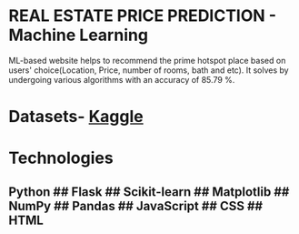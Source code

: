 # REAL ESTATE PRICE PREDICTION - Machine Learning

ML-based website helps to recommend the prime hotspot place  based on users' choice(Location, Price, number of rooms, bath and etc).
It solves by undergoing various algorithms with an accuracy of 85.79 %.

# Datasets- [Kaggle](https://www.kaggle.com/code/ameythakur20/bangalore-house-price-prediction-model)

# Technologies
## Python ## Flask ## Scikit-learn  ## Matplotlib ## NumPy ## Pandas ## JavaScript ## CSS ## HTML
